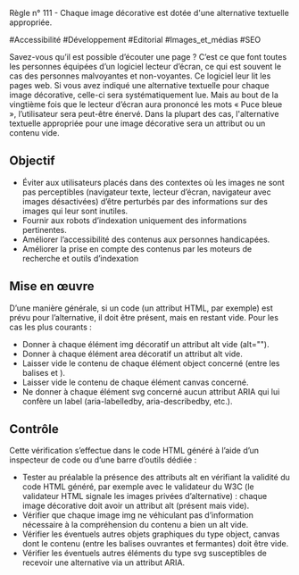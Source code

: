 
Règle n° 111  - Chaque image décorative est dotée d'une alternative textuelle appropriée.

#Accessibilité #Développement #Editorial #Images_et_médias #SEO

Savez-vous qu’il est possible d’écouter une page ? C’est ce que font toutes les personnes équipées d’un logiciel lecteur d’écran, ce qui est souvent le cas des personnes malvoyantes et non-voyantes. Ce logiciel leur lit les pages web. Si vous avez indiqué une alternative textuelle pour chaque image décorative, celle-ci sera systématiquement lue. Mais au bout de la vingtième fois que le lecteur d’écran aura prononcé les mots « Puce bleue », l’utilisateur sera peut-être énervé. Dans la plupart des cas, l'alternative textuelle appropriée pour une image décorative sera un attribut ou un contenu vide.

Objectif
--------

*   Éviter aux utilisateurs placés dans des contextes où les images ne sont pas perceptibles (navigateur texte, lecteur d’écran, navigateur avec images désactivées) d’être perturbés par des informations sur des images qui leur sont inutiles.
*   Fournir aux robots d’indexation uniquement des informations pertinentes.
*   Améliorer l’accessibilité des contenus aux personnes handicapées.
*   Améliorer la prise en compte des contenus par les moteurs de recherche et outils d’indexation

Mise en œuvre
-------------

D’une manière générale, si un code (un attribut HTML, par exemple) est prévu pour l’alternative, il doit être présent, mais en restant vide. Pour les cas les plus courants :

*   Donner à chaque élément img décoratif un attribut alt vide (alt="").
*   Donner à chaque élément area décoratif un attribut alt vide.
*   Laisser vide le contenu de chaque élément object concerné (entre les balises <object> et </object>).
*   Laisser vide le contenu de chaque élément canvas concerné.
*   Ne donner à chaque élément svg concerné aucun attribut ARIA qui lui confère un label (aria-labelledby, aria-describedby, etc.).

Contrôle
--------

Cette vérification s’effectue dans le code HTML généré à l’aide d’un inspecteur de code ou d’une barre d’outils dédiée :

*   Tester au préalable la présence des attributs alt en vérifiant la validité du code HTML généré, par exemple avec le validateur du W3C (le validateur HTML signale les images privées d’alternative) : chaque image décorative doit avoir un attribut alt (présent mais vide).
*   Vérifier que chaque image img ne véhiculant pas d’information nécessaire à la compréhension du contenu a bien un alt vide.
*   Vérifier les éventuels autres objets graphiques du type object, canvas dont le contenu (entre les balises ouvrantes et fermantes) doit être vide.
*   Vérifier les éventuels autres éléments du type svg susceptibles de recevoir une alternative via un attribut ARIA.
